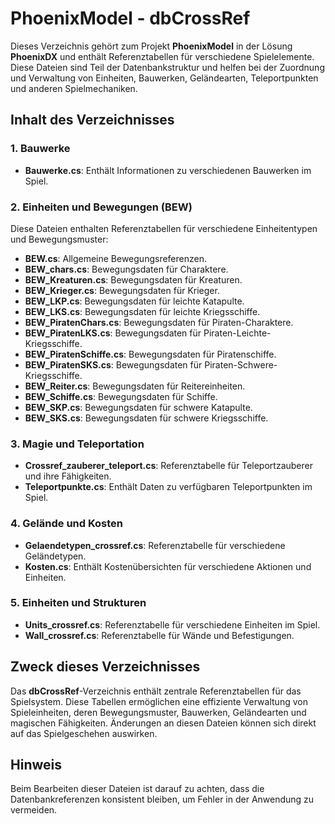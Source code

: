 ﻿# PhoenixModel - dbCrossRef

Dieses Verzeichnis gehört zum Projekt **PhoenixModel** in der Lösung **PhoenixDX** und enthält Referenztabellen für verschiedene Spielelemente. Diese Dateien sind Teil der Datenbankstruktur und helfen bei der Zuordnung und Verwaltung von Einheiten, Bauwerken, Geländearten, Teleportpunkten und anderen Spielmechaniken.

## Inhalt des Verzeichnisses

### 1. Bauwerke
- **Bauwerke.cs**: Enthält Informationen zu verschiedenen Bauwerken im Spiel.

### 2. Einheiten und Bewegungen (BEW)
Diese Dateien enthalten Referenztabellen für verschiedene Einheitentypen und Bewegungsmuster:
- **BEW.cs**: Allgemeine Bewegungsreferenzen.
- **BEW_chars.cs**: Bewegungsdaten für Charaktere.
- **BEW_Kreaturen.cs**: Bewegungsdaten für Kreaturen.
- **BEW_Krieger.cs**: Bewegungsdaten für Krieger.
- **BEW_LKP.cs**: Bewegungsdaten für leichte Katapulte.
- **BEW_LKS.cs**: Bewegungsdaten für leichte Kriegsschiffe.
- **BEW_PiratenChars.cs**: Bewegungsdaten für Piraten-Charaktere.
- **BEW_PiratenLKS.cs**: Bewegungsdaten für Piraten-Leichte-Kriegsschiffe.
- **BEW_PiratenSchiffe.cs**: Bewegungsdaten für Piratenschiffe.
- **BEW_PiratenSKS.cs**: Bewegungsdaten für Piraten-Schwere-Kriegsschiffe.
- **BEW_Reiter.cs**: Bewegungsdaten für Reitereinheiten.
- **BEW_Schiffe.cs**: Bewegungsdaten für Schiffe.
- **BEW_SKP.cs**: Bewegungsdaten für schwere Katapulte.
- **BEW_SKS.cs**: Bewegungsdaten für schwere Kriegsschiffe.

### 3. Magie und Teleportation
- **Crossref_zauberer_teleport.cs**: Referenztabelle für Teleportzauberer und ihre Fähigkeiten.
- **Teleportpunkte.cs**: Enthält Daten zu verfügbaren Teleportpunkten im Spiel.

### 4. Gelände und Kosten
- **Gelaendetypen_crossref.cs**: Referenztabelle für verschiedene Geländetypen.
- **Kosten.cs**: Enthält Kostenübersichten für verschiedene Aktionen und Einheiten.

### 5. Einheiten und Strukturen
- **Units_crossref.cs**: Referenztabelle für verschiedene Einheiten im Spiel.
- **Wall_crossref.cs**: Referenztabelle für Wände und Befestigungen.

## Zweck dieses Verzeichnisses
Das **dbCrossRef**-Verzeichnis enthält zentrale Referenztabellen für das Spielsystem. Diese Tabellen ermöglichen eine effiziente Verwaltung von Spieleinheiten, deren Bewegungsmuster, Bauwerken, Geländearten und magischen Fähigkeiten. Änderungen an diesen Dateien können sich direkt auf das Spielgeschehen auswirken.

## Hinweis
Beim Bearbeiten dieser Dateien ist darauf zu achten, dass die Datenbankreferenzen konsistent bleiben, um Fehler in der Anwendung zu vermeiden.

